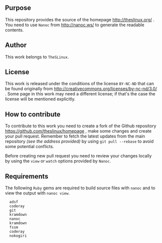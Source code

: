 ## Purpose

  This repository provides the source of the homepage http://theslinux.org/ .
  You need to use `Nanoc` from http://nanoc.ws/ to generate the readable
  contents.

## Author

  This work belongs to `TheSLinux`.

## License

  This work is released under the conditions of the license `BY-NC-ND`
  that can be found originally from
    http://creativecommons.org/licenses/by-nc-nd/3.0/ .
  Some page in this work may need a different license; if that's the case
  the license will be mentioned explicitly.

## How to contribute

   To contribute to this work you need to create a fork of the Github
   repository https://github.com/theslinux/homepage , make some changes
   and create your pull request. Remember to fetch the latest updates
   from the main repository _(see the address provided)_ by using
   `git pull --rebase` to avoid some potential conflicts.

   Before creating new pull request you need to review your changes locally
   by using the `view` or `watch` options provided by `Nanoc`.

## Requirements

   The following `Ruby` gems are required to build source files with `nanoc`
   and to view the output with `nanoc view`.

      adsf
      coderay
      git
      kramdown
      nanoc
      kramdown
      fssm
      coderay
      nokogiri
